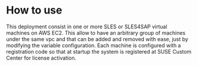 # How to use

This deployment consist in one or more SLES or SLES4SAP virtual machines on AWS EC2. This allow to have an arbitrary group of machines under the same vpc and that can be added and removed with ease, just by modifying the variable configuration.
Each machine is configured with a registration code so that at startup the system is registered at SUSE Custom Center for license activation.
